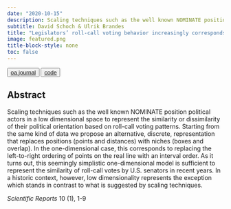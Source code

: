 ```yaml
---
date: "2020-10-15"
description: Scaling techniques such as the well known NOMINATE position political actors in a low dimensional space to represent the similarity or dissimilarity of their political orientation based on roll-call voting patterns. Starting from the same kind of data we propose an alternative, discrete, representation that replaces positions (points and distances) with niches (boxes and overlap)...
subtitle: David Schoch & Ulrik Brandes
title: "Legislators’ roll-call voting behavior increasingly corresponds to intervals in the political spectrum"
image: featured.png
title-block-style: none
toc: false
---
```


<button type="button" class="btn btn-outline-success"><a href="https://www.nature.com/articles/s41598-020-74175-w">oa journal</a></button>
<button type="button" class="btn btn-outline-success"><a href="https://github.com/schochastics/congress">code</a></button>

## Abstract 
Scaling techniques such as the well known NOMINATE position political actors in a low dimensional space to represent the similarity or dissimilarity of their political orientation based on roll-call voting patterns. Starting from the same kind of data we propose an alternative, discrete, representation that replaces positions (points and distances) with niches (boxes and overlap). In the one-dimensional case, this corresponds to replacing the left-to-right ordering of points on the real line with an interval order. As it turns out, this seemingly simplistic one-dimensional model is sufficient to represent the similarity of roll-call votes by U.S. senators in recent years. In a historic context, however, low dimensionality represents the exception which stands in contrast to what is suggested by scaling techniques.

*Scientific Reports* 10 (1), 1-9